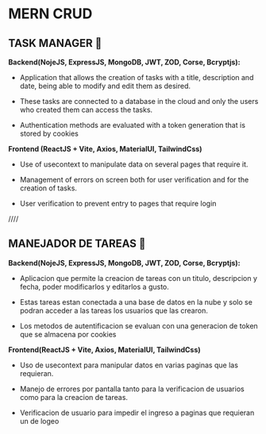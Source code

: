 # MERN CRUD

## TASK MANAGER :orange_book:

**Backend(NojeJS, ExpressJS, MongoDB, JWT, ZOD, Corse, Bcryptjs):**

- Application that allows the creation of tasks with a title, description and date, being able to modify and edit them as desired.

- These tasks are connected to a database in the cloud and only the users who created them can access the tasks.

- Authentication methods are evaluated with a token generation that is stored by cookies


**Frontend (ReactJS + Vite, Axios, MaterialUI, TailwindCss)**

- Use of usecontext to manipulate data on several pages that require it.

- Management of errors on screen both for user verification and for the creation of tasks.

- User verification to prevent entry to pages that require login

////

## MANEJADOR DE TAREAS :orange_book:

**Backend(NojeJS, ExpressJS, MongoDB, JWT, ZOD, Corse, Bcryptjs):**

- Aplicacion que permite la creacion de tareas con un titulo, descripcion y fecha, poder modificarlos y editarlos a gusto.

- Estas tareas estan conectada a una base de datos en la nube y solo se podran acceder a las tareas los usuarios que las crearon.

- Los metodos de autentificacion se evaluan con una generacion de token que se almacena por cookies



**Frontend(ReactJS + Vite, Axios, MaterialUI, TailwindCss)**

- Uso de usecontext para manipular datos en varias paginas que las requieran.

- Manejo de errores por pantalla tanto para la verificacion de usuarios como para la creacion de tareas.

- Verificacion de usuario para impedir el ingreso a paginas que requieran un de logeo
